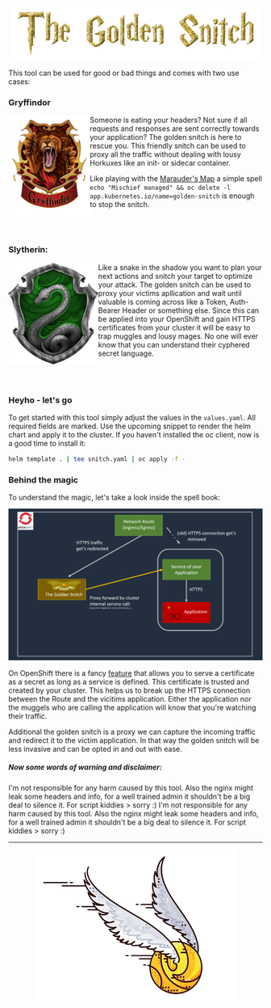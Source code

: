 <p align="center">
<img src="static/golden-snitch-tag.png">
</p>

This tool can be used for good or bad things and comes with two use cases:

### Gryffindor
<img height="200" align="left" src="static/gryffindor-logo.png" >
Someone is eating your headers? Not sure if all requests and responses are sent correctly towards your application? The golden snitch is here to rescue you. This friendly snitch can be used to proxy all the traffic without dealing with lousy Horkuxes like  an init- or sidecar container.

Like playing with the [Marauder's Map](https://harrypotter.fandom.com/wiki/Marauder%27s_Map) a simple spell `echo "Mischief managed" && oc delete -l app.kubernetes.io/name=golden-snitch` is enough to stop the snitch.

<br>
<br>

### Slytherin:

<img height="200" align="left" src="static/slytherin-logo.png" >
Like a snake in the shadow you want to plan your next actions and snitch your target to optimize your attack. The golden snitch can be used to proxy your victims apllication and wait until valuable is coming across like a Token, Auth-Bearer Header or something else. Since this can be applied into your OpenShift and gain HTTPS certificates from your cluster it will be easy to trap muggles and lousy mages. No one will ever know that you can understand their cyphered secret language.

<br>
<br>
<br>
<br>

<p align="left">

### Heyho - let's go

To get started with this tool simply adjust the values in the `values.yaml`. All required fields are marked. Use the upcoming snippet to render the helm chart and apply it to the cluster. If you haven't installed the oc client, now is a good time to install it:

```bash
helm template . | tee snitch.yaml | oc apply -f -
```

### Behind the magic

To understand the magic, let's take a look inside the spell book:

<p align="center">
<img src="static/architecture.png">
</p>

On OpenShift there is a fancy [feature](https://docs.openshift.com/container-platform/4.9/security/certificates/service-serving-certificate.html) that allows you to serve a certificate as a secret as long as a service is defined. This certificate is trusted and created by your cluster. This helps us to break up the HTTPS connection between the Route and the vicitims application. Either the application nor the muggels who are calling the application will know that you're watching their traffic.

Additional the golden snitch is a proxy we can capture the incoming traffic and redirect it to the victim application. In that way the golden snitch will be less invasive and can be opted in and out with ease.

##### Now some words of warning and disclaimer: 
I'm not responsible for any harm caused by this tool. Also the nginx might leak some headers and info, for a well trained admin it shouldn't be a big deal to silence it. For script kiddies > sorry :) 
I'm not responsible for any harm caused by this tool. Also the nginx might leak some headers and info, for a well trained admin it shouldn't be a big deal to silence it. For script kiddies > sorry :) 
</p>

---

<p align="center">
<img src="static/snitch-logo1.png">
</p>
